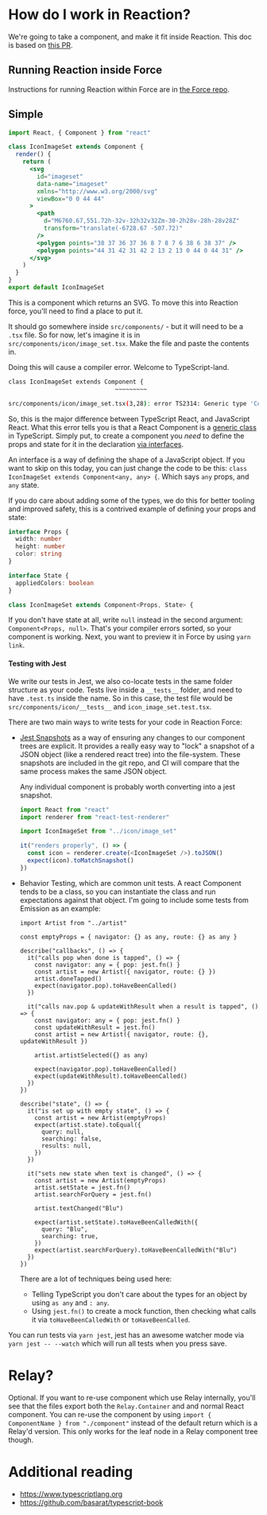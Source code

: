 # How do I work in Reaction?

We're going to take a component, and make it fit inside Reaction. This doc is based
on [this PR](https://github.com/artsy/reaction-force/pull/176).

## Running Reaction inside Force

Instructions for running Reaction within Force are in [the Force repo](https://github.com/artsy/force/blob/main/CONTRIBUTING.md#real-time-development-with-reaction).

## Simple

```jsx
import React, { Component } from "react"

class IconImageSet extends Component {
  render() {
    return (
      <svg
        id="imageset"
        data-name="imageset"
        xmlns="http://www.w3.org/2000/svg"
        viewBox="0 0 44 44"
      >
        <path
          d="M6760.67,551.72h-32v-32h32v32Zm-30-2h28v-28h-28v28Z"
          transform="translate(-6728.67 -507.72)"
        />
        <polygon points="38 37 36 37 36 8 7 8 7 6 38 6 38 37" />
        <polygon points="44 31 42 31 42 2 13 2 13 0 44 0 44 31" />
      </svg>
    )
  }
}
export default IconImageSet
```

This is a component which returns an SVG. To move this into Reaction force, you'll need to find a place to put it.

It should go somewhere inside `src/components/` - but it will need to be a `.tsx` file. So for now, let's imagine it is
in `src/components/icon/image_set.tsx`. Make the file and paste the contents in.

Doing this will cause a compiler error. Welcome to TypeScript-land.

```sh
class IconImageSet extends Component {
                              ~~~~~~~~~

src/components/icon/image_set.tsx(3,28): error TS2314: Generic type 'Component<P, S>' requires 2 type argument(s).
```

So, this is the major difference between TypeScript React, and JavaScript React. What this error tells you is that a
React Component is a [generic class](https://www.typescriptlang.org/docs/handbook/generics.html) in TypeScript. Simply put,
to create a component you _need_ to define the props and state for it in the declaration [via interfaces](https://www.typescriptlang.org/docs/handbook/interfaces.html).

An interface is a way of defining the shape of a JavaScript object. If you want to skip on this today, you can just
change the code to be this: `class IconImageSet extends Component<any, any> {`. Which says `any` props, and `any` state.

If you do care about adding some of the types, we do this for better tooling and improved safety, this is a contrived
example of defining your props and state:

```ts
interface Props {
  width: number
  height: number
  color: string
}

interface State {
  appliedColors: boolean
}

class IconImageSet extends Component<Props, State> {
```

If you don't have state at all, write `null` instead in the second argument: `Component<Props, null>`. That's your
compiler errors sorted, so your component is working. Next, you want to preview it in Force by using `yarn link`.

#### Testing with Jest

We write our tests in Jest, we also co-locate tests in the same folder structure as your code. Tests live inside a `__tests__`
folder, and need to have `.test.ts` inside the name. So in this case, the test file would be `src/components/icon/__tests__`
and `icon_image_set.test.tsx`.

There are two main ways to write tests for your code in Reaction Force:

- [Jest Snapshots](https://facebook.github.io/jest/docs/snapshot-testing.html) as a way of ensuring any changes to
  our component trees are explicit. It provides a really easy way to "lock" a snapshot of a JSON object (like a rendered
  react tree) into the file-system. These snapshots are included in the git repo, and CI will compare that the same process
  makes the same JSON object.

  Any individual component is probably worth converting into a jest snapshot.

  ```js
  import React from "react"
  import renderer from "react-test-renderer"

  import IconImageSet from "../icon/image_set"

  it("renders properly", () => {
    const icon = renderer.create(<IconImageSet />).toJSON()
    expect(icon).toMatchSnapshot()
  })
  ```

- Behavior Testing, which are common unit tests. A react Component tends to be a class, so you can instantiate the class
  and run expectations against that object. I'm going to include some tests from Emission as an example:

  ```tsx
  import Artist from "../artist"

  const emptyProps = { navigator: {} as any, route: {} as any }

  describe("callbacks", () => {
    it("calls pop when done is tapped", () => {
      const navigator: any = { pop: jest.fn() }
      const artist = new Artist({ navigator, route: {} })
      artist.doneTapped()
      expect(navigator.pop).toHaveBeenCalled()
    })

    it("calls nav.pop & updateWithResult when a result is tapped", () => {
      const navigator: any = { pop: jest.fn() }
      const updateWithResult = jest.fn()
      const artist = new Artist({ navigator, route: {}, updateWithResult })

      artist.artistSelected({} as any)

      expect(navigator.pop).toHaveBeenCalled()
      expect(updateWithResult).toHaveBeenCalled()
    })
  })

  describe("state", () => {
    it("is set up with empty state", () => {
      const artist = new Artist(emptyProps)
      expect(artist.state).toEqual({
        query: null,
        searching: false,
        results: null,
      })
    })

    it("sets new state when text is changed", () => {
      const artist = new Artist(emptyProps)
      artist.setState = jest.fn()
      artist.searchForQuery = jest.fn()

      artist.textChanged("Blu")

      expect(artist.setState).toHaveBeenCalledWith({
        query: "Blu",
        searching: true,
      })
      expect(artist.searchForQuery).toHaveBeenCalledWith("Blu")
    })
  })
  ```

  There are a lot of techniques being used here:

  - Telling TypeScript you don't care about the types for an object by using `as any` and `: any`.
  - Using `jest.fn()` to create a mock function, then checking what calls it via `toHaveBeenCalledWith` or `toHaveBeenCalled`.

You can run tests via `yarn jest`, jest has an awesome watcher mode via `yarn jest -- --watch` which will run all tests
when you press save.

# Relay?

Optional. If you want to re-use component which use Relay internally, you'll see that the files export both the `Relay.Container` and
and normal React component. You can re-use the component by using `import { ComponentName } from "./component"` instead of
the default return which is a Relay'd version. This only works for the leaf node in a Relay component tree though.

# Additional reading

- https://www.typescriptlang.org
- https://github.com/basarat/typescript-book
